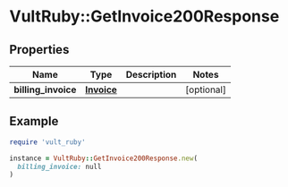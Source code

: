 # VultRuby::GetInvoice200Response

## Properties

| Name | Type | Description | Notes |
| ---- | ---- | ----------- | ----- |
| **billing_invoice** | [**Invoice**](Invoice.md) |  | [optional] |

## Example

```ruby
require 'vult_ruby'

instance = VultRuby::GetInvoice200Response.new(
  billing_invoice: null
)
```

